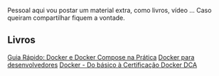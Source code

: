 Pessoal aqui vou postar um material extra, como livros, vídeo ...
Caso queiram compartilhar fiquem a vontade.



Livros
-
[Guia Rápido: Docker e Docker Compose na Prática](https://leanpub.com/docker-e-docker-compose-na-pratica)
[Docker para desenvolvedores](https://leanpub.com/dockerparadesenvolvedores)
[Docker - Do básico à Certificação Docker DCA](https://leanpub.com/dockerdca)
